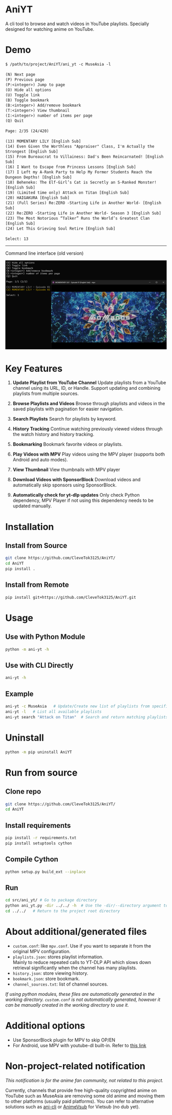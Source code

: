 # AniYT
A cli tool to browse and watch videos in YouTube playlists. Specially designed for watching anime on YouTube.

# Demo
```
$ /path/to/project/AniYT/ani_yt -c MuseAsia -l

(N) Next page
(P) Previous page
(P:<integer>) Jump to page
(O) Hide all options
(U) Toggle link
(B) Toggle bookmark
(B:<integer>) Add/remove bookmark
(T:<integer>) View thumbnail
(I:<integer>) number of items per page
(Q) Quit

Page: 2/35 (24/420)

(13) MOMENTARY LILY [English Sub]
(14) Even Given the Worthless "Appraiser" Class, I'm Actually the Strongest [English Sub]
(15) From Bureaucrat to Villainess: Dad's Been Reincarnated! [English Sub]
(16) I Want to Escape from Princess Lessons [English Sub]
(17) I Left my A-Rank Party to Help My Former Students Reach the Dungeon Depths! [English Sub]
(18) Beheneko: The Elf-Girl’s Cat is Secretly an S-Ranked Monster! [English Sub]
(19) (Limited time only) Attack on Titan [English Sub]
(20) HAIGAKURA [English Sub]
(21) (Full Series) Re:ZERO -Starting Life in Another World- [English Sub]
(22) Re:ZERO -Starting Life in Another World- Season 3 [English Sub]
(23) The Most Notorious “Talker” Runs the World’s Greatest Clan [English Sub]
(24) Let This Grieving Soul Retire [English Sub]

Select: 13
```

___
Command line interface (old version)

![Demo](./demo.png)

# Key Features

1. **Update Playlist from YouTube Channel**
   Update playlists from a YouTube channel using its URL, ID, or Handle. Support updating and combining playlists from multiple sources.

2. **Browse Playlists and Videos**
   Browse through playlists and videos in the saved playlists with pagination for easier navigation.

3. **Search Playlists**
   Search for playlists by keyword.

4. **History Tracking**
   Continue watching previously viewed videos through the watch history and history tracking.

5. **Bookmarking**
   Bookmark favorite videos or playlists.

6. **Play Videos with MPV**
   Play videos using the MPV player (supports both Android and auto modes).

7. **View Thumbnail**
   View thumbnails with MPV player

8. **Download Videos with SponsorBlock**
   Download videos and automatically skip sponsors using SponsorBlock.

9. **Automatically check for yt-dlp updates**
   Only check Python dependency, MPV Player if not using this dependency needs to be updated manually.

# Installation
## Install from Source
```bash
git clone https://github.com/CleveTok3125/AniYT/
cd AniYT
pip install .
```
## Install from Remote
```bash
pip install git+https://github.com/CleveTok3125/AniYT.git
```

# Usage
## Use with Python Module
```bash
python -m ani-yt -h
```
## Use with CLI Directly
```bash
ani-yt -h
```
## Example
```bash
ani-yt -c MuseAsia   # Update/Create new list of playlists from specified channel
ani-yt -l   # List all available playlists
ani-yt search "Attack on Titan"  # Search and return matching playlists
```

# Uninstall
```bash
python -m pip uninstall AniYT
```

# Run from source
## Clone repo
```bash
git clone https://github.com/CleveTok3125/AniYT/
cd AniYT
```
## Install requirements
```bash
pip install -r requirements.txt
pip install setuptools cython
```
## Compile Cython
```bash
python setup.py build_ext --inplace
```
## Run
```bash
cd src/ani_yt/ # Go to package directory
python ani_yt.py -dir ../../ -h  # Use the -dir/--directory argument to set the working directory as the project root directory
cd ../../   # Return to the project root directory
```

# About additional/generated files
- `custom.conf`: like `mpv.conf`. Use if you want to separate it from the original MPV configuration.
- `playlists.json`: stores playlist information.\
Mainly to reduce repeated calls to YT-DLP API which slows down retrieval significantly when the channel has many playlists.
- `history.json`: store viewing history.
- `bookmark.json`: store bookmark.
- `channel_sources.txt`: list of channel sources.

*If using python modules, these files are automatically generated in the working directory. `custom.conf` is not automatically generated, however it can be manually created in the working directory to use it.*

# Additional options
- Use SponsorBlock plugin for MPV to skip OP/EN
- For Android, use MPV with youtube-dl built-in. Refer to [this link](https://github.com/mpv-android/mpv-android/pull/58)

# Non-project-related notification
_This notification is for the anime fan community, not related to this project._

Currently, channels that provide free high-quality copyrighted anime on YouTube such as MuseAsia are removing some old anime and moving them to other platforms (usually paid platforms). You can refer to alternative solutions such as [ani-cli](https://github.com/pystardust/ani-cli) or [AnimeVsub](https://github.com/anime-vsub) for Vietsub (no dub yet).
